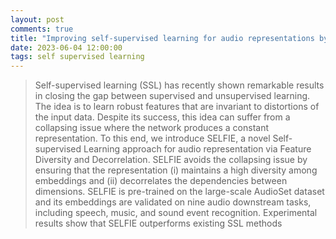 ```yaml
---
layout: post
comments: true
title: "Improving self-supervised learning for audio representations by feature diversity and decorrelation"
date: 2023-06-04 12:00:00
tags: self supervised learning
---
```


> Self-supervised learning (SSL) has recently shown remarkable results in closing the gap between supervised and unsupervised learning. The idea is to learn robust features that are invariant to distortions of the input data. Despite its success, this idea can suffer from a collapsing issue where the network produces a constant representation. To this end, we introduce SELFIE, a novel Self-supervised Learning approach for audio representation via Feature Diversity and Decorrelation. SELFIE avoids the collapsing issue by ensuring that the representation (i) maintains a high diversity among embeddings and (ii) decorrelates the dependencies between dimensions. SELFIE is pre-trained on the large-scale AudioSet dataset and its embeddings are validated on nine audio downstream tasks, including speech, music, and sound event recognition. Experimental results show that SELFIE outperforms existing SSL methods 
<!--more-->
